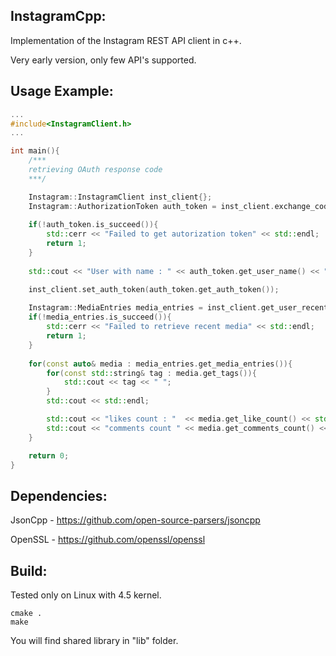 InstagramCpp:
----------------
Implementation of the Instagram REST API client in c++.

Very early version, only few API's supported.


Usage Example:
----------------
``` cpp
...
#include<InstagramClient.h>
...

int main(){
    /***
    retrieving OAuth response code
    ***/

    Instagram::InstagramClient inst_client{};
    Instagram::AuthorizationToken auth_token = inst_client.exchange_code(code, client_id, client_secret, redirect_uri);
   
    if(!auth_token.is_succeed()){
        std::cerr << "Failed to get autorization token" << std::endl;
        return 1;
    }
    
    std::cout << "User with name : " << auth_token.get_user_name() << " authenticated" << std::endl;

    inst_client.set_auth_token(auth_token.get_auth_token());
    
    Instagram::MediaEntries media_entries = inst_client.get_user_recent_media();
    if(!media_entries.is_succeed()){
    	std::cerr << "Failed to retrieve recent media" << std::endl;
    	return 1;
    }
   
    for(const auto& media : media_entries.get_media_entries()){
        for(const std::string& tag : media.get_tags()){
            std::cout << tag << " ";
        }
        std::cout << std::endl;

        std::cout << "likes count : "  << media.get_like_count() << std::endl;
        std::cout << "comments count " << media.get_comments_count() << std::endl;
    }

    return 0;
}
```

Dependencies:
----------------
JsonCpp - https://github.com/open-source-parsers/jsoncpp

OpenSSL - https://github.com/openssl/openssl

Build:
----------------
Tested only on Linux with 4.5 kernel.

	cmake .
	make

You will find shared library in "lib" folder.
